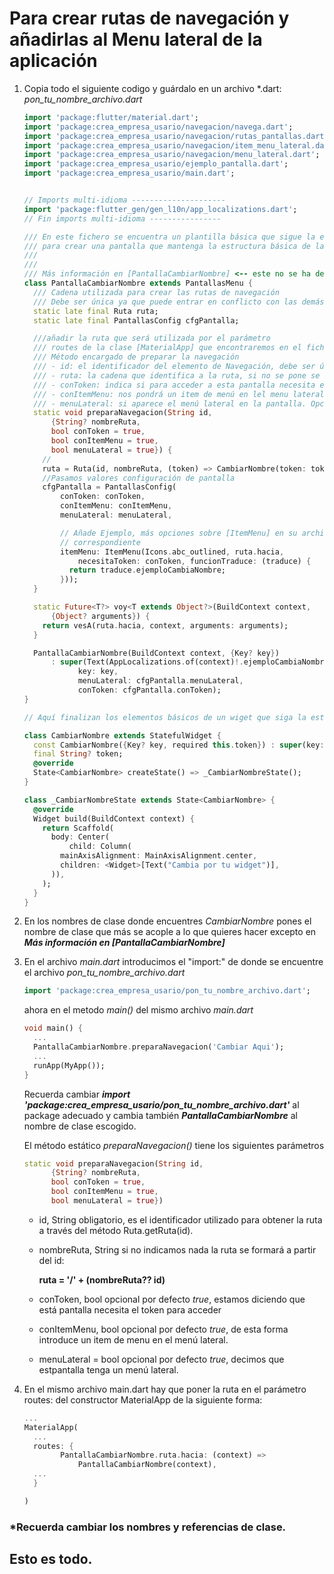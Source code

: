 # Para crear rutas de navegación y añadirlas al Menu lateral de la aplicación

1. Copia todo el siguiente codigo y guárdalo en un archivo *.dart: *pon_tu_nombre_archivo.dart*
  
    ```dart
    import 'package:flutter/material.dart';
    import 'package:crea_empresa_usario/navegacion/navega.dart';
    import 'package:crea_empresa_usario/navegacion/rutas_pantallas.dart';
    import 'package:crea_empresa_usario/navegacion/item_menu_lateral.dart';
    import 'package:crea_empresa_usario/navegacion/menu_lateral.dart';
    import 'package:crea_empresa_usario/ejemplo_pantalla.dart';
    import 'package:crea_empresa_usario/main.dart';


    // Imports multi-idioma ---------------------
    import 'package:flutter_gen/gen_l10n/app_localizations.dart';
    // Fin imports multi-idioma ----------------

    /// En este fichero se encuentra un plantilla básica que sigue la estructura genérica
    /// para crear una pantalla que mantenga la estructura básica de la aplicación.
    ///
    ///
    /// Más información en [PantallaCambiarNombre] <-- este no se ha de cambiar
    class PantallaCambiarNombre extends PantallasMenu {
      /// Cadena utilizada para crear las rutas de navegación
      /// Debe ser única ya que puede entrar en conflicto con las demás pantallas
      static late final Ruta ruta;
      static late final PantallasConfig cfgPantalla;

      ///añadir la ruta que será utilizada por el parámetro
      /// routes de la clase [MaterialApp] que encontraremos en el fichero main.dart
      /// Método encargado de preparar la navegación
      /// - id: el identificador del elemento de Navegación, debe ser único. Obligatorio
      /// - ruta: la cadena que identifica a la ruta, si no se pone se formará con el id
      /// - conToken: indica si para acceder a esta pantalla necesita el token de sesión. Opcional -> true
      /// - conItemMenu: nos pondrá un item de menú en lel menu lateral. Opcional -> true
      /// - menuLateral: si aparece el menú lateral en la pantalla. Opcional -> true
      static void preparaNavegacion(String id,
          {String? nombreRuta,
          bool conToken = true,
          bool conItemMenu = true,
          bool menuLateral = true}) {
        //
        ruta = Ruta(id, nombreRuta, (token) => CambiarNombre(token: token));
        //Pasamos valores configuración de pantalla
        cfgPantalla = PantallasConfig(
            conToken: conToken,
            conItemMenu: conItemMenu,
            menuLateral: menuLateral,

            // Añade Ejemplo, más opciones sobre [ItemMenu] en su archivo
            // correspondiente
            itemMenu: ItemMenu(Icons.abc_outlined, ruta.hacia,
                necesitaToken: conToken, funcionTraduce: (traduce) {
              return traduce.ejemploCambiaNombre;
            }));
      }

      static Future<T?> voy<T extends Object?>(BuildContext context,
          {Object? arguments}) {
        return vesA(ruta.hacia, context, arguments: arguments);
      }

      PantallaCambiarNombre(BuildContext context, {Key? key})
          : super(Text(AppLocalizations.of(context)!.ejemploCambiaNombre), ruta.id,
                key: key,
                menuLateral: cfgPantalla.menuLateral,
                conToken: cfgPantalla.conToken);
    }

    // Aquí finalizan los elementos básicos de un wiget que siga la estructura básica de la aplicación

    class CambiarNombre extends StatefulWidget {
      const CambiarNombre({Key? key, required this.token}) : super(key: key);
      final String? token;
      @override
      State<CambiarNombre> createState() => _CambiarNombreState();
    }

    class _CambiarNombreState extends State<CambiarNombre> {
      @override
      Widget build(BuildContext context) {
        return Scaffold(
          body: Center(
              child: Column(
            mainAxisAlignment: MainAxisAlignment.center,
            children: <Widget>[Text("Cambia por tu widget")],
          )),
        );
      }
    }

    ```

2. En los nombres de clase donde encuentres *CambiarNombre* pones el nombre de clase que más se acople a lo que quieres hacer excepto en ***Más información en [PantallaCambiarNombre]***
  
3. En el archivo *main.dart* introducimos el "import:" de donde se encuentre el archivo *pon_tu_nombre_archivo.dart*
    ```dart
    import 'package:crea_empresa_usario/pon_tu_nombre_archivo.dart';
    ```
    ahora en el metodo *main()* del mismo archivo *main.dart* 
    ```dart
    void main() {
      ...
      PantallaCambiarNombre.preparaNavegacion('Cambiar Aqui');
      ...
      runApp(MyApp());
    }
    ```
    Recuerda cambiar ***import 'package:crea_empresa_usario/pon_tu_nombre_archivo.dart'*** al package adecuado y cambia también ***PantallaCambiarNombre*** al nombre de clase escogido.

    El método estático *preparaNavegacion()* tiene los siguientes parámetros
    ```dart
    static void preparaNavegacion(String id,
          {String? nombreRuta,
          bool conToken = true,
          bool conItemMenu = true,
          bool menuLateral = true})
    ```
    - id, String obligatorio,  es el identificador utilizado para obtener la ruta a través del método Ruta.getRuta(id).
    - nombreRuta, String si no indicamos nada la ruta se formará a partir del id:
  
        **ruta =  '/' + (nombreRuta?? id)**
    - conToken, bool opcional por defecto *true*, estamos diciendo que está pantalla necesita el token para acceder
    - conItemMenu, bool opcional por defecto *true*, de esta forma introduce un item de menu en el menú lateral.
    - menuLateral =  bool opcional por defecto *true*, decimos que estpantalla tenga un menú lateral.
    
4. En el mismo archivo main.dart hay que poner la ruta en el parámetro routes: del constructor MaterialApp de la siguiente forma:
    ```dart
    ...
    MaterialApp(
      ...
      routes: {
            PantallaCambiarNombre.ruta.hacia: (context) =>
                PantallaCambiarNombre(context),
      ...
      }

    )
    ```

### *Recuerda cambiar los nombres y referencias de clase.
## Esto es todo.